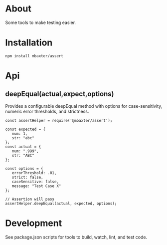 About
===
Some tools to make testing easier.

Installation
===
`npm install mbaxter/assert`

Api
===

deepEqual(actual,expect,options)
---
Provides a configurable deepEqual method with options for case-sensitivity, 
numeric error thresholds, and strictness.
```
const assertHelper = require('@mbaxter/assert');

const expected = {
   num: 1,
   str: "abc"
};
const actual = {
   num: ".999",
   str: "ABC"
};

const options = {
   errorThreshold: .01,
   strict: false,
   caseSensitive: false,
   message: "Test Case X"
};

// Assertion will pass
assertHelper.deepEqual(actual, expected, options);
```

Development
===
See package.json scripts for tools to build, watch, lint, and test code.